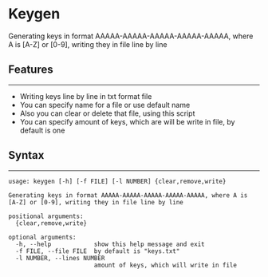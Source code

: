 # Keygen
Generating keys in format AAAAA-AAAAA-AAAAA-AAAAA-AAAAA, where A is [A-Z] or [0-9], writing they in file line by line

## Features
---
* Writing keys line by line in txt format file
* You can specify name for a file or use default name
* Also you can clear or delete that file, using this script
* You can specify amount of keys, which are will be write in file, by default is one

## Syntax
---
```
usage: keygen [-h] [-f FILE] [-l NUMBER] {clear,remove,write}

Generating keys in format AAAAA-AAAAA-AAAAA-AAAAA-AAAAA, where A is [A-Z] or [0-9], writing they in file line by line

positional arguments:
  {clear,remove,write}

optional arguments:
  -h, --help            show this help message and exit
  -f FILE, --file FILE  by default is "keys.txt"
  -l NUMBER, --lines NUMBER
                        amount of keys, which will write in file

```
